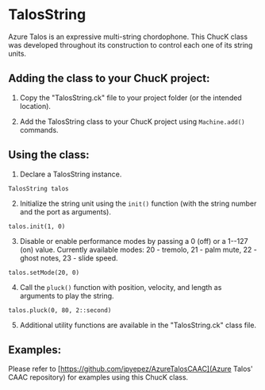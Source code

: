 # TalosString

Azure Talos is an expressive multi-string chordophone. This ChucK class was developed throughout its construction to control each one of its string units.

## Adding the class to your ChucK project:

1. Copy the "TalosString.ck" file to your project folder (or the intended location).

2. Add the TalosString class to your ChucK project using `Machine.add()` commands.

## Using the class:

1. Declare a TalosString instance.

`TalosString talos`

2. Initialize the string unit using the `init()` function (with the string number and the port as arguments).

`talos.init(1, 0)`

3. Disable or enable performance modes by passing a 0 (off) or a 1--127 (on) value. Currently available modes: 20 - tremolo, 21 - palm mute, 22 - ghost notes, 23 - slide speed.

`talos.setMode(20, 0)`

4. Call the `pluck()` function with position, velocity, and length as arguments to play the string.

`talos.pluck(0, 80, 2::second)`

5. Additional utility functions are available in the "TalosString.ck" class file.

## Examples:
Please refer to [https://github.com/jpyepez/AzureTalosCAAC](Azure Talos' CAAC repository) for examples using this ChucK class.
